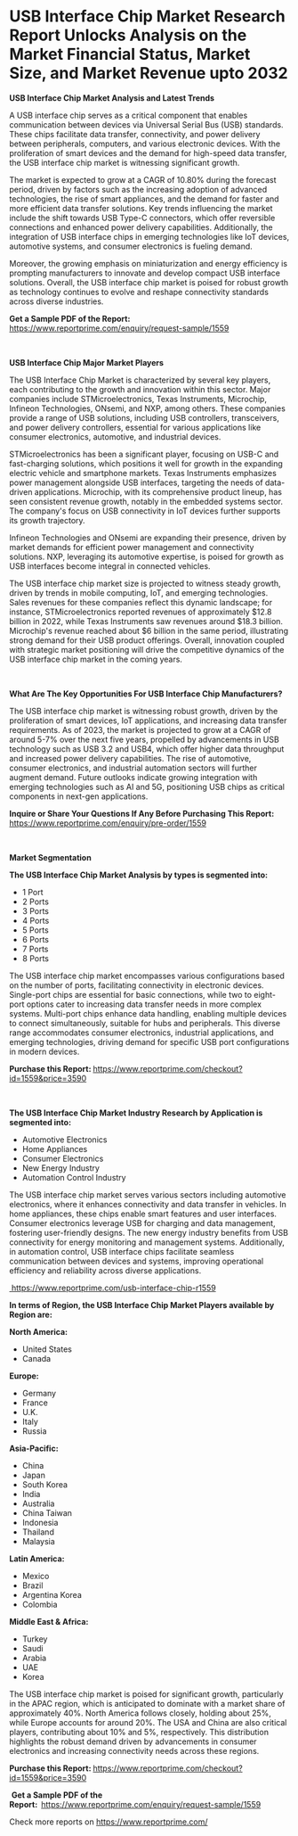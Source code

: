 <p><h1>USB Interface Chip Market Research Report Unlocks Analysis on the Market Financial Status, Market Size, and Market Revenue upto 2032</h1></p><p><strong>USB Interface Chip Market Analysis and Latest Trends</strong></p>
<p><p>A USB interface chip serves as a critical component that enables communication between devices via Universal Serial Bus (USB) standards. These chips facilitate data transfer, connectivity, and power delivery between peripherals, computers, and various electronic devices. With the proliferation of smart devices and the demand for high-speed data transfer, the USB interface chip market is witnessing significant growth. </p><p>The market is expected to grow at a CAGR of 10.80% during the forecast period, driven by factors such as the increasing adoption of advanced technologies, the rise of smart appliances, and the demand for faster and more efficient data transfer solutions. Key trends influencing the market include the shift towards USB Type-C connectors, which offer reversible connections and enhanced power delivery capabilities. Additionally, the integration of USB interface chips in emerging technologies like IoT devices, automotive systems, and consumer electronics is fueling demand. </p><p>Moreover, the growing emphasis on miniaturization and energy efficiency is prompting manufacturers to innovate and develop compact USB interface solutions. Overall, the USB interface chip market is poised for robust growth as technology continues to evolve and reshape connectivity standards across diverse industries.</p></p>
<p><strong>Get a Sample PDF of the Report:&nbsp;</strong> <a href="https://www.reportprime.com/enquiry/request-sample/1559?utm_campaign=2843&utm_medium=2&utm_source=Github&utm_content=ia&utm_term=18032025&utm_id=usb-interface-chip">https://www.reportprime.com/enquiry/request-sample/1559</a></p>
<p>&nbsp;</p>
<p><strong>USB Interface Chip Major Market Players</strong></p>
<p><p>The USB Interface Chip Market is characterized by several key players, each contributing to the growth and innovation within this sector. Major companies include STMicroelectronics, Texas Instruments, Microchip, Infineon Technologies, ONsemi, and NXP, among others. These companies provide a range of USB solutions, including USB controllers, transceivers, and power delivery controllers, essential for various applications like consumer electronics, automotive, and industrial devices.</p><p>STMicroelectronics has been a significant player, focusing on USB-C and fast-charging solutions, which positions it well for growth in the expanding electric vehicle and smartphone markets. Texas Instruments emphasizes power management alongside USB interfaces, targeting the needs of data-driven applications. Microchip, with its comprehensive product lineup, has seen consistent revenue growth, notably in the embedded systems sector. The company's focus on USB connectivity in IoT devices further supports its growth trajectory.</p><p>Infineon Technologies and ONsemi are expanding their presence, driven by market demands for efficient power management and connectivity solutions. NXP, leveraging its automotive expertise, is poised for growth as USB interfaces become integral in connected vehicles.</p><p>The USB interface chip market size is projected to witness steady growth, driven by trends in mobile computing, IoT, and emerging technologies. Sales revenues for these companies reflect this dynamic landscape; for instance, STMicroelectronics reported revenues of approximately $12.8 billion in 2022, while Texas Instruments saw revenues around $18.3 billion. Microchip's revenue reached about $6 billion in the same period, illustrating strong demand for their USB product offerings. Overall, innovation coupled with strategic market positioning will drive the competitive dynamics of the USB interface chip market in the coming years.</p></p>
<p>&nbsp;</p>
<p><strong>What Are The Key Opportunities For USB Interface Chip Manufacturers?</strong></p>
<p><p>The USB interface chip market is witnessing robust growth, driven by the proliferation of smart devices, IoT applications, and increasing data transfer requirements. As of 2023, the market is projected to grow at a CAGR of around 5-7% over the next five years, propelled by advancements in USB technology such as USB 3.2 and USB4, which offer higher data throughput and increased power delivery capabilities. The rise of automotive, consumer electronics, and industrial automation sectors will further augment demand. Future outlooks indicate growing integration with emerging technologies such as AI and 5G, positioning USB chips as critical components in next-gen applications.</p></p>
<p><strong>Inquire or Share Your Questions If Any Before Purchasing This Report:</strong> <a href="https://www.reportprime.com/enquiry/pre-order/1559?utm_campaign=2843&utm_medium=2&utm_source=Github&utm_content=ia&utm_term=18032025&utm_id=usb-interface-chip">https://www.reportprime.com/enquiry/pre-order/1559</a></p>
<p>&nbsp;</p>
<p><strong>Market Segmentation</strong></p>
<p><strong>The USB Interface Chip Market Analysis by types is segmented into:</strong></p>
<p><ul><li>1 Port</li><li>2 Ports</li><li>3 Ports</li><li>4 Ports</li><li>5 Ports</li><li>6 Ports</li><li>7 Ports</li><li>8 Ports</li></ul></p>
<p><p>The USB interface chip market encompasses various configurations based on the number of ports, facilitating connectivity in electronic devices. Single-port chips are essential for basic connections, while two to eight-port options cater to increasing data transfer needs in more complex systems. Multi-port chips enhance data handling, enabling multiple devices to connect simultaneously, suitable for hubs and peripherals. This diverse range accommodates consumer electronics, industrial applications, and emerging technologies, driving demand for specific USB port configurations in modern devices.</p></p>
<p><strong>Purchase this Report:&nbsp;</strong><a href="https://www.reportprime.com/checkout?id=1559&price=3590&utm_campaign=2843&utm_medium=2&utm_source=Github&utm_content=ia&utm_term=18032025&utm_id=usb-interface-chip">https://www.reportprime.com/checkout?id=1559&price=3590</a></p>
<p>&nbsp;</p>
<p><strong>The USB Interface Chip Market Industry Research by Application is segmented into:</strong></p>
<p><ul><li>Automotive Electronics</li><li>Home Appliances</li><li>Consumer Electronics</li><li>New Energy Industry</li><li>Automation Control Industry</li></ul></p>
<p><p>The USB interface chip market serves various sectors including automotive electronics, where it enhances connectivity and data transfer in vehicles. In home appliances, these chips enable smart features and user interfaces. Consumer electronics leverage USB for charging and data management, fostering user-friendly designs. The new energy industry benefits from USB connectivity for energy monitoring and management systems. Additionally, in automation control, USB interface chips facilitate seamless communication between devices and systems, improving operational efficiency and reliability across diverse applications.</p></p>
<p><a href="https://www.reportprime.com/usb-interface-chip-r1559?utm_campaign=2843&utm_medium=2&utm_source=Github&utm_content=ia&utm_term=18032025&utm_id=usb-interface-chip">&nbsp;https://www.reportprime.com/usb-interface-chip-r1559</a></p>
<p><strong>In terms of Region, the USB Interface Chip Market Players available by Region are:</strong></p>
<p>
    <p> <strong> North America: </strong>
        <ul>
            <li>United States</li>
            <li>Canada</li>
        </ul>
        </p> 
    <p> <strong> Europe: </strong>
        <ul>
            <li>Germany</li>
            <li>France</li>
            <li>U.K.</li>
            <li>Italy</li>
            <li>Russia</li>
        </ul>
        </p> 
    <p> <strong> Asia-Pacific: </strong>
        <ul>
            <li>China</li>
            <li>Japan</li>
            <li>South Korea</li>
            <li>India</li>
            <li>Australia</li>
            <li>China Taiwan</li>
            <li>Indonesia</li>
            <li>Thailand</li>
            <li>Malaysia</li>
        </ul>
        </p> 
    <p> <strong> Latin America: </strong>
        <ul>
            <li>Mexico</li>
            <li>Brazil</li>
            <li>Argentina Korea</li>
            <li>Colombia</li>
        </ul>
        </p> 
    <p> <strong> Middle East & Africa: </strong>
        <ul>
            <li>Turkey</li>
            <li>Saudi</li>
            <li>Arabia</li>
            <li>UAE</li>
            <li>Korea</li>
        </ul>
    </p>
    </p>
<p><p>The USB interface chip market is poised for significant growth, particularly in the APAC region, which is anticipated to dominate with a market share of approximately 40%. North America follows closely, holding about 25%, while Europe accounts for around 20%. The USA and China are also critical players, contributing about 10% and 5%, respectively. This distribution highlights the robust demand driven by advancements in consumer electronics and increasing connectivity needs across these regions.</p></p>
<p><strong>Purchase this Report: </strong><a href="https://www.reportprime.com/checkout?id=1559&price=3590&utm_campaign=2843&utm_medium=2&utm_source=Github&utm_content=ia&utm_term=18032025&utm_id=usb-interface-chip">https://www.reportprime.com/checkout?id=1559&price=3590</a></p>
<p>&nbsp;<strong>Get a Sample PDF of the Report:&nbsp;&nbsp;</strong><a href="https://www.reportprime.com/enquiry/request-sample/1559?utm_campaign=2843&utm_medium=2&utm_source=Github&utm_content=ia&utm_term=18032025&utm_id=usb-interface-chip">https://www.reportprime.com/enquiry/request-sample/1559</a></p>
<p><strong></strong></p>
<p>Check more reports on <a href="https://www.reportprime.com/?utm_campaign=2843&utm_medium=2&utm_source=Github&utm_content=ia&utm_term=18032025&utm_id=usb-interface-chip">https://www.reportprime.com/</a></p>